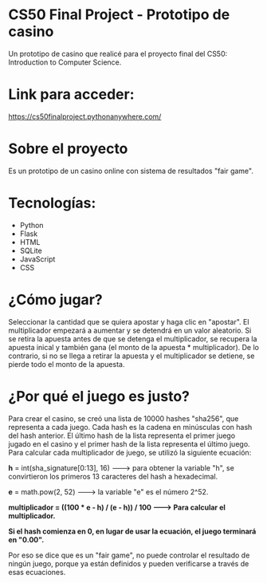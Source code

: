 # CS50 Final Project - Prototipo de casino
Un prototipo de casino que realicé para el proyecto final del CS50: Introduction to Computer Science.
# Link para acceder:
https://cs50finalproject.pythonanywhere.com/

# Sobre el proyecto
Es un prototipo de un casino online con sistema de resultados "fair game".

# Tecnologías:
   - Python
   - Flask
   - HTML
   - SQLite
   - JavaScript
   - CSS

# ¿Cómo jugar?
Seleccionar la cantidad que se quiera apostar y haga clic en "apostar". El multiplicador empezará a aumentar y se detendrá en un valor aleatorio. Si se retira la apuesta antes de que se detenga el multiplicador, se recupera la apuesta inical y también gana (el monto de la apuesta * multiplicador). De lo contrario, si no se llega a retirar la apuesta y el multiplicador se detiene, se pierde todo el monto de la apuesta.

# ¿Por qué el juego es justo?
Para crear el casino, se creó una lista de 10000 hashes "sha256", que representa a cada juego. Cada hash es la cadena en minúsculas con hash del hash anterior. El último hash de la lista representa el primer juego jugado en el casino y el primer hash de la lista representa el último juego.
Para calcular cada multiplicador de juego, se utilizó la siguiente ecuación:

**h** = int(sha_signature[0:13], 16) ---> para obtener la variable "h", se convirtieron los primeros 13 caracteres del hash a hexadecimal.

**e** = math.pow(2, 52) ---> la variable "e" es el número 2^52.

**multiplicador = ((100 * e - h) / (e - h)) / 100 ---> Para calcular el multiplicador.**

**Si el hash comienza en 0, en lugar de usar la ecuación, el juego terminará en "0.00".**

Por eso se dice que es un "fair game", no puede controlar el resultado de ningún juego, porque ya están definidos y pueden verificarse a través de esas ecuaciones.
